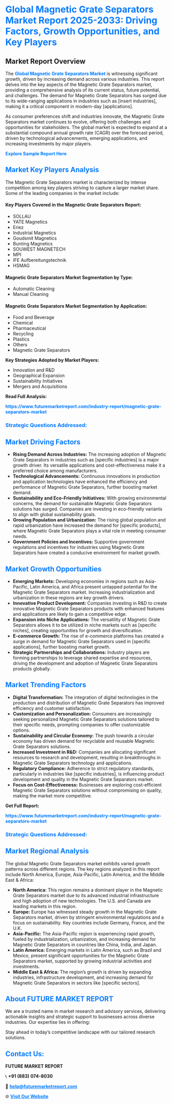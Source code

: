<h1 style="color: #007BFF;">Global Magnetic Grate Separators Market Report 2025-2033: Driving Factors, Growth Opportunities, and Key Players</h1>

<section id="overview">
<h2>Market Report Overview</h2>
<p>The <a href="https://www.futuremarketreport.com/industry-report/magnetic-grate-separators-market" style="color: #007BFF; text-decoration: none;"><strong>Global Magnetic Grate Separators Market</strong></a> is witnessing significant growth, driven by increasing demand across various industries. This report delves into the key aspects of the Magnetic Grate Separators market, providing a comprehensive analysis of its current status, future potential, and challenges. The demand for Magnetic Grate Separators has surged due to its wide-ranging applications in industries such as [insert industries], making it a critical component in modern-day [applications].</p>
<p>As consumer preferences shift and industries innovate, the Magnetic Grate Separators market continues to evolve, offering both challenges and opportunities for stakeholders. The global market is expected to expand at a substantial compound annual growth rate (CAGR) over the forecast period, driven by technological advancements, emerging applications, and increasing investments by major players.</p>
</section>

<section id="overview">
<p><a href="https://www.futuremarketreport.com/request-sample/reportId=128280" style="color: #007BFF; text-decoration: none;"><strong>Explore Sample Report Here</strong></a></p>
</section>

<section id="key-players">
<h2 style="color: #007BFF;">Market Key Players Analysis</h2>
<p>The Magnetic Grate Separators market is characterized by intense competition among key players striving to capture a larger market share. Some of the leading companies in the market include:</p>
<h4>Key Players Covered in the Magnetic Grate Separators Report:</h4>
<ul><li>SOLLAU</li><li>YATE Magnetics</li><li>Eriez</li><li>Industrial Magnetics</li><li>Goudsmit Magnetics</li><li>Bunting Magnetics</li><li>SOUWEST MAGNETECH</li><li>MPI</li><li>IFE Aufbereitungstechnik</li><li>HSMAG</li></ul>
<h4>Magnetic Grate Separators Market Segmentation by Type:</h4>
<ul><li>Automatic Cleaning</li><li>Manual Cleaning</li></ul>

<h4>Magnetic Grate Separators Market Segmentation by Application:</h4>
<ul><li>Food and Beverage</li><li>Chemical</li><li>Pharmaceutical</li><li>Recycling</li><li>Plastics</li><li>Others</li><li>Magnetic Grate Separators</li></ul>
<p><strong>Key Strategies Adopted by Market Players:</strong></p>
<ul>
<li>Innovation and R&D</li>
<li>Geographical Expansion</li>
<li>Sustainability Initiatives</li>
<li>Mergers and Acquisitions</li>
</ul>
</section>

<section>
<p><strong>Read Full Analysis: </strong></p><a href="https://www.futuremarketreport.com/industry-report/magnetic-grate-separators-market" style="color: #007BFF; text-decoration: none;"><strong>https://www.futuremarketreport.com/industry-report/magnetic-grate-separators-market</strong></a>
<h3 style="color: #007BFF;">Strategic Questions Addressed:</h3>
</section>

<section id="driving-factors">
<h2 style="color: #007BFF;">Market Driving Factors</h2>
<ul>
<li><strong>Rising Demand Across Industries:</strong> The increasing adoption of Magnetic Grate Separators in industries such as [specific industries] is a major growth driver. Its versatile applications and cost-effectiveness make it a preferred choice among manufacturers.</li>
<li><strong>Technological Advancements:</strong> Continuous innovations in production and application technologies have enhanced the efficiency and performance of Magnetic Grate Separators, further boosting market demand.</li>
<li><strong>Sustainability and Eco-Friendly Initiatives:</strong> With growing environmental concerns, the demand for sustainable Magnetic Grate Separators solutions has surged. Companies are investing in eco-friendly variants to align with global sustainability goals.</li>
<li><strong>Growing Population and Urbanization:</strong> The rising global population and rapid urbanization have increased the demand for [specific products], where Magnetic Grate Separators plays a vital role in meeting consumer needs.</li>
<li><strong>Government Policies and Incentives:</strong> Supportive government regulations and incentives for industries using Magnetic Grate Separators have created a conducive environment for market growth.</li>
</ul>
</section>

<section id="growth-opportunities">
<h2 style="color: #007BFF;">Market Growth Opportunities</h2>
<ul>
<li><strong>Emerging Markets:</strong> Developing economies in regions such as Asia-Pacific, Latin America, and Africa present untapped potential for the Magnetic Grate Separators market. Increasing industrialization and urbanization in these regions are key growth drivers.</li>
<li><strong>Innovative Product Development:</strong> Companies investing in R&D to create innovative Magnetic Grate Separators products with enhanced features and applications are likely to gain a competitive edge.</li>
<li><strong>Expansion into Niche Applications:</strong> The versatility of Magnetic Grate Separators allows it to be utilized in niche markets such as [specific niches], creating opportunities for growth and diversification.</li>
<li><strong>E-commerce Growth:</strong> The rise of e-commerce platforms has created a surge in demand for Magnetic Grate Separators used in [specific applications], further boosting market growth.</li>
<li><strong>Strategic Partnerships and Collaborations:</strong> Industry players are forming partnerships to leverage shared expertise and resources, driving the development and adoption of Magnetic Grate Separators products globally.</li>
</ul>
</section>

<section id="trending-factors">
<h2 style="color: #007BFF;">Market Trending Factors</h2>
<ul>
<li><strong>Digital Transformation:</strong> The integration of digital technologies in the production and distribution of Magnetic Grate Separators has improved efficiency and customer satisfaction.</li>
<li><strong>Customization and Personalization:</strong> Consumers are increasingly seeking personalized Magnetic Grate Separators solutions tailored to their specific needs, prompting companies to offer customizable options.</li>
<li><strong>Sustainability and Circular Economy:</strong> The push towards a circular economy has driven demand for recyclable and reusable Magnetic Grate Separators solutions.</li>
<li><strong>Increased Investment in R&D:</strong> Companies are allocating significant resources to research and development, resulting in breakthroughs in Magnetic Grate Separators technology and applications.</li>
<li><strong>Regulatory Compliance:</strong> Adherence to strict regulatory standards, particularly in industries like [specific industries], is influencing product development and quality in the Magnetic Grate Separators market.</li>
<li><strong>Focus on Cost-Effectiveness:</strong> Businesses are exploring cost-efficient Magnetic Grate Separators solutions without compromising on quality, making the market more competitive.</li>
</ul>
</section>

<section>
<p><strong>Get Full Report: </strong></p><a href="https://www.futuremarketreport.com/industry-report/magnetic-grate-separators-market" style="color: #007BFF; text-decoration: none;"><strong>https://www.futuremarketreport.com/industry-report/magnetic-grate-separators-market</strong></a>
<h3 style="color: #007BFF;">Strategic Questions Addressed:</h3>
</section>


<section id="regional-analysis">
<h2 style="color: #007BFF;">Market Regional Analysis</h2>
<p>The global Magnetic Grate Separators market exhibits varied growth patterns across different regions. The key regions analyzed in this report include North America, Europe, Asia-Pacific, Latin America, and the Middle East & Africa:</p>
<ul>
<li><strong>North America:</strong> This region remains a dominant player in the Magnetic Grate Separators market due to its advanced industrial infrastructure and high adoption of new technologies. The U.S. and Canada are leading markets in this region.</li>
<li><strong>Europe:</strong> Europe has witnessed steady growth in the Magnetic Grate Separators market, driven by stringent environmental regulations and a focus on sustainability. Key countries include Germany, France, and the U.K.</li>
<li><strong>Asia-Pacific:</strong> The Asia-Pacific region is experiencing rapid growth, fueled by industrialization, urbanization, and increasing demand for Magnetic Grate Separators in countries like China, India, and Japan.</li>
<li><strong>Latin America:</strong> Emerging markets in Latin America, such as Brazil and Mexico, present significant opportunities for the Magnetic Grate Separators market, supported by growing industrial activities and investments.</li>
<li><strong>Middle East & Africa:</strong> The region’s growth is driven by expanding industries, infrastructure development, and increasing demand for Magnetic Grate Separators in sectors like [specific sectors].</li>
</ul>
</section>

<footer>
<h2 style="color: #007BFF;">About FUTURE MARKET REPORT</h2>
<p>We are a trusted name in market research and advisory services, delivering actionable insights and strategic support to businesses across diverse industries. Our expertise lies in offering:</p>

<p>Stay ahead in today’s competitive landscape with our tailored research solutions.</p>

<h2 style="color: #007BFF;">Contact Us:</h2>
<p><strong>FUTURE MARKET REPORT</strong></p>
<p>📞 <strong>+91 (883) 074-8030</strong></p>
<p>📧 <strong><a href="mailto:help@futuremarketreport.com" style="color: #007BFF;">help@futuremarketreport.com</a></strong></p>
<p>🌐 <strong><a href="https://www.futuremarketreport.com/" style="color: #007BFF;">Visit Our Website</a></strong></p>
</footer>